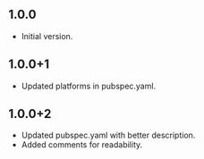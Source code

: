 ## 1.0.0

- Initial version.

## 1.0.0+1

- Updated platforms in pubspec.yaml.

## 1.0.0+2

- Updated pubspec.yaml with better description.
- Added comments for readability.